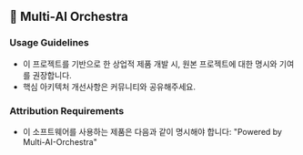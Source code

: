 ## 🎼 Multi-AI Orchestra

### Usage Guidelines
- 이 프로젝트를 기반으로 한 상업적 제품 개발 시, 
  원본 프로젝트에 대한 명시와 기여를 권장합니다.
- 핵심 아키텍처 개선사항은 커뮤니티와 공유해주세요.

### Attribution Requirements
- 이 소프트웨어를 사용하는 제품은 다음과 같이 명시해야 합니다:
  "Powered by Multi-AI-Orchestra"
